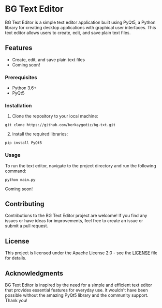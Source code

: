 # BG Text Editor

BG Text Editor is a simple text editor application built using PyQt5, a Python library for creating desktop applications with graphical user interfaces. This text editor allows users to create, edit, and save plain text files.

## Features

- Create, edit, and save plain text files
- Coming soon!

### Prerequisites

- Python 3.6+
- PyQt5

### Installation

1. Clone the repository to your local machine:

```
git clone https://github.com/berkaygediz/bg-txt.git
```

2. Install the required libraries:

```
pip install PyQt5
```

### Usage

To run the text editor, navigate to the project directory and run the following command:

```
python main.py
```

Coming soon!

## Contributing

Contributions to the BG Text Editor project are welcome! If you find any issues or have ideas for improvements, feel free to create an issue or submit a pull request.

## License

This project is licensed under the Apache License 2.0 - see the [LICENSE](LICENSE) file for details.

## Acknowledgments

BG Text Editor is inspired by the need for a simple and efficient text editor that provides essential features for everyday use. It wouldn't have been possible without the amazing PyQt5 library and the community support. Thank you!
